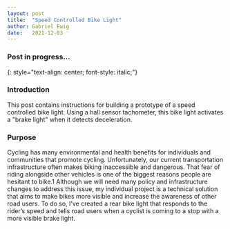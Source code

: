 ```yaml
---
layout: post
title:  "Speed Controlled Bike Light"
author: Gabriel Ewig
date:   2021-12-03
---
```


### Post in progress...
{: style="text-align: center; font-style: italic;"}

### Introduction

This post contains instructions for building a prototype of a speed controlled bike light. Using a hall sensor tachometer, this bike light activates a "brake light" when it detects deceleration.

### Purpose
Cycling has many environmental and health benefits for individuals and communities
that promote cycling. Unfortunately, our current transportation infrastructure often
makes biking inaccessible and dangerous. That fear of riding alongside other vehicles
is one of the biggest reasons people are hesitant to bike.1
Although we will need many policy and infrastructure changes to address this issue,
my individual project is a technical solution that aims to make bikes more visible and
increase the awareness of other road users. To do so, I’ve created a rear bike light
that responds to the rider’s speed and tells road users when a cyclist is coming to a
stop with a more visible brake light.
